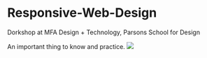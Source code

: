 # Responsive-Web-Design
Dorkshop at MFA Design + Technology, Parsons School for Design

An important thing to know and practice.
![](https://github.com/228miles/Responsive-Web-Design/screenshots/4columns.png)
